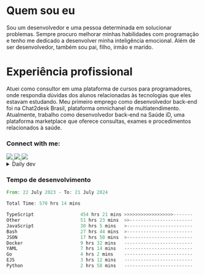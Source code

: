 # Quem sou eu
Sou um desenvolvedor e uma pessoa determinada em solucionar problemas. Sempre procuro melhorar minhas habilidades com programação e tenho me dedicado a desenvolver minha inteligência emocional. Além de ser desenvolvedor, também sou pai, filho, irmão e marido.

# Experiência profissional
Atuei como consultor em uma plataforma de cursos para programadores, onde respondia dúvidas dos alunos relacionadas às tecnologias que eles estavam estudando.
Meu primeiro emprego como desenvolvedor back-end foi na Chat2desk Brasil, plataforma omnichanel de multiatendimento.
Atualmente, trabalho como desenvolvedor back-end na Saúde iD, uma plataforma marketplace que oferece consultas, exames e procedimentos relacionados à saúde.

### Connect with me:
<a href="https://www.linkedin.com/in/theusmoreira" target="_blank" >
<img src="https://img.shields.io/badge/linkedin-%230077B5.svg?&style=for-the-badge&logo=linkedin&logoColor=white ">
</a>
<a href="https://www.instagram.com/matheus.s.moreira/" target="_blank">
<img src="https://img.shields.io/badge/instagram-%23E4405F.svg?&style=for-the-badge&logo=instagram&logoColor=white">
</a>
<a href="mailto:matheussm301@gmail.com"  target="_blank">
<img src="https://img.shields.io/badge/gmail-%23E4405F.svg?&style=for-the-badge&logo=gmail&logoColor=white">
</a>


<details>
  <summary>Daily dev </summary>
<p>
  <a href="https://app.daily.dev/matheussantos"><img src="https://github.com/matheus-santos-moreira/matheus-santos-moreira/blob/master/devcard.svg" width="200" alt="Matheus Santos's Dev Card"/></a>
 </p>
</details>

<h3>Tempo de desenvolvimento</h3>

<!--START_SECTION:waka-->

```rust
From: 22 July 2023 - To: 21 July 2024

Total Time: 570 hrs 14 mins

TypeScript                 454 hrs 21 mins >>>>>>>>>>>>>>>>>>-------   73.09 %
Other                      51 hrs 23 mins  >>-----------------------   08.27 %
JavaScript                 30 hrs 5 mins   >------------------------   04.84 %
Bash                       27 hrs 44 mins  >------------------------   04.46 %
JSON                       17 hrs 50 mins  >------------------------   02.87 %
Docker                     9 hrs 32 mins   -------------------------   01.53 %
YAML                       7 hrs 14 mins   -------------------------   01.17 %
Go                         4 hrs 2 mins    -------------------------   00.65 %
EJS                        3 hrs 12 mins   -------------------------   00.52 %
Python                     2 hrs 58 mins   -------------------------   00.48 %
```

<!--END_SECTION:waka-->
